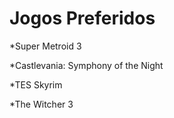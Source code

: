 # Jogos Preferidos

*Super Metroid 3

*Castlevania: Symphony of the Night

*TES Skyrim

*The Witcher 3

